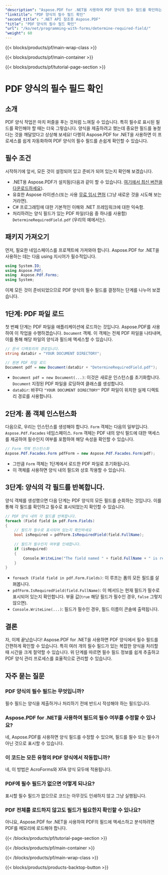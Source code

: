 ```yaml
---
"description": "Aspose.PDF for .NET을 사용하여 PDF 양식의 필수 필드를 확인하는 방법을 알아보세요. 단계별 가이드를 통해 양식 관리를 간소화하고 PDF 자동화 워크플로를 향상시켜 보세요."
"linktitle": "PDF 양식의 필수 필드 확인"
"second_title": ".NET API 참조용 Aspose.PDF"
"title": "PDF 양식의 필수 필드 확인"
"url": "/ko/net/programming-with-forms/determine-required-field/"
"weight": 60
---
```


{{< blocks/products/pf/main-wrap-class >}}

{{< blocks/products/pf/main-container >}}

{{< blocks/products/pf/tutorial-page-section >}}

# PDF 양식의 필수 필드 확인

## 소개

PDF 양식 작업은 마치 퍼즐을 푸는 것처럼 느껴질 수 있습니다. 특히 필수로 표시된 필드를 확인해야 할 때는 더욱 그렇습니다. 양식을 제출하려고 했는데 중요한 필드를 놓쳤다는 것을 깨달았다고 상상해 보세요! 다행히 Aspose.PDF for .NET을 사용하면 이 프로세스를 쉽게 자동화하여 PDF 양식의 필수 필드를 손쉽게 확인할 수 있습니다. 

## 필수 조건

시작하기에 앞서, 모든 것이 설정되어 있고 준비가 되어 있는지 확인해 보겠습니다.

- .NET용 Aspose.PDF가 설치됨(다음과 같이 할 수 있습니다. [여기에서 최신 버전을 다운로드하세요](https://releases.aspose.com/pdf/net/)).
- 유효한 Aspose 라이센스(또는 사용 [무료 임시 면허](https://purchase.aspose.com/temporary-license/) (그냥 새로운 것을 시도해 보는 거라면).
- C# 프로그래밍에 대한 기본적인 이해와 .NET 프레임워크에 대한 익숙함.
- 처리하려는 양식 필드가 있는 PDF 파일(다음 중 하나를 사용함) `DetermineRequiredField.pdf` (우리의 예에서는).

## 패키지 가져오기

먼저, 필요한 네임스페이스를 프로젝트에 가져와야 합니다. Aspose.PDF for .NET을 사용하는 데는 다음 using 지시어가 필수적입니다.

```csharp
using System.IO;
using Aspose.Pdf;
using  Aspose.Pdf.Forms;
using System;
```

이제 모든 것이 준비되었으므로 PDF 양식의 필수 필드를 결정하는 단계를 나누어 보겠습니다.

## 1단계: PDF 파일 로드

첫 번째 단계는 PDF 파일을 애플리케이션에 로드하는 것입니다. Aspose.PDF를 사용하여 이 작업을 수행하겠습니다. `Document` 객체. 이 객체는 전체 PDF 파일을 나타내며, 이를 통해 해당 파일의 양식과 필드에 액세스할 수 있습니다.

```csharp
// 문서 디렉토리의 경로입니다.
string dataDir = "YOUR DOCUMENT DIRECTORY";

// 원본 PDF 파일 로드
Document pdf = new Document(dataDir + "DetermineRequiredField.pdf");
```

- `Document pdf = new Document(...)`: 이것은 새로운 인스턴스를 초기화합니다. `Document` 지정된 PDF 파일을 로딩하여 클래스를 생성합니다.
- `dataDir`: 바꾸다 `"YOUR DOCUMENT DIRECTORY"` PDF 파일이 위치한 실제 디렉토리 경로를 사용합니다.

## 2단계: 폼 객체 인스턴스화

다음으로, 우리는 인스턴스를 생성해야 합니다. `Form` 객체는 다음의 일부입니다. `Aspose.Pdf.Facades` 네임스페이스. `Form` 객체는 PDF 내의 양식 필드에 대한 액세스를 제공하여 필수인지 여부를 포함하여 해당 속성을 확인할 수 있습니다.

```csharp
// Form 객체 인스턴스화
Aspose.Pdf.Facades.Form pdfForm = new Aspose.Pdf.Facades.Form(pdf);
```

- 그만큼 `Form` 객체는 1단계에서 로드한 PDF 파일로 초기화됩니다.
- 이 객체를 사용하면 양식 내의 필드와 상호 작용할 수 있습니다.

## 3단계: 양식의 각 필드를 반복합니다.

양식 객체를 생성했으면 다음 단계는 PDF 양식의 모든 필드를 순회하는 것입니다. 이를 통해 각 필드를 확인하고 필수로 표시되었는지 확인할 수 있습니다.

```csharp
// PDF 양식 내의 각 필드를 반복합니다.
foreach (Field field in pdf.Form.Fields)
{
    // 필드가 필수로 표시되어 있는지 확인하세요
    bool isRequired = pdfForm.IsRequiredField(field.FullName);
    
    // 필드가 필수인지 여부를 인쇄합니다.
    if (isRequired)
    {
        Console.WriteLine("The field named " + field.FullName + " is required");
    }
}
```

- `foreach (Field field in pdf.Form.Fields)`: 이 루프는 폼의 모든 필드를 살펴봅니다.
- `pdfForm.IsRequiredField(field.FullName)`: 이 메서드는 현재 필드가 필수로 표시되어 있는지 확인합니다. 부울 값(`true` 해당 필드가 필수인 경우, `false` 그렇지 않으면).
- `Console.WriteLine(...)`: 필드가 필수인 경우, 필드 이름이 콘솔에 출력됩니다.

## 결론

자, 이제 끝났습니다! Aspose.PDF for .NET을 사용하면 PDF 양식에서 필수 필드를 간편하게 확인할 수 있습니다. 특히 여러 개의 필수 필드가 있는 복잡한 양식을 처리할 때 시간을 크게 절약할 수 있습니다. 위 단계를 따르면 필수 필드 정보를 쉽게 추출하고 PDF 양식 관리 프로세스를 효율적으로 관리할 수 있습니다.

## 자주 묻는 질문

### PDF 양식의 필수 필드는 무엇입니까?
필수 필드는 양식을 제출하거나 처리하기 전에 반드시 작성해야 하는 필드입니다.

### Aspose.PDF for .NET을 사용하여 필드의 필수 여부를 수정할 수 있나요?
네, Aspose.PDF를 사용하면 양식 필드를 수정할 수 있으며, 필드를 필수 또는 필수가 아닌 것으로 표시할 수 있습니다.

### 이 코드는 모든 유형의 PDF 양식에서 작동합니까?
네, 이 방법은 AcroForms와 XFA 양식 모두에 적용됩니다.

### PDF에 필수 필드가 없으면 어떻게 되나요?
표시할 필수 필드가 없으므로 코드는 아무것도 인쇄하지 않고 그냥 실행됩니다.

### PDF 전체를 로드하지 않고도 필드가 필요한지 확인할 수 있나요?
아니요, Aspose.PDF for .NET을 사용하여 PDF의 필드에 액세스하고 분석하려면 PDF를 메모리에 로드해야 합니다.

{{< /blocks/products/pf/tutorial-page-section >}}

{{< /blocks/products/pf/main-container >}}

{{< /blocks/products/pf/main-wrap-class >}}

{{< blocks/products/products-backtop-button >}}